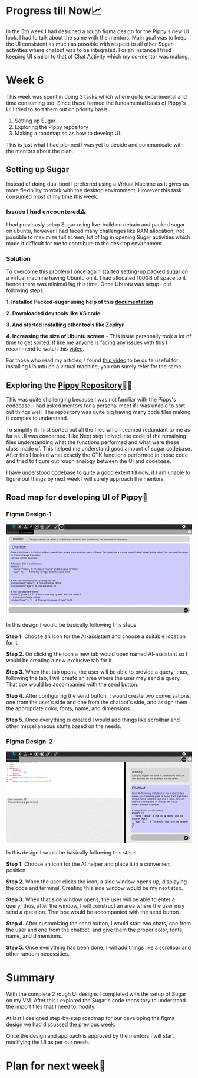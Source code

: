 # Progress till Now📈
In the 5th week I had designed a rough figma design for the Pippy's new UI look. I had to talk about the same with the mentors. Main goal was to keep the UI consistent as much as possible with respect to all other Sugar-activities where chatbot was to be integrated. For an instance I tried keeping UI similar to that of Chat Activity which my co-mentor was making.

# Week 6
This week was spent in doing 3 tasks which where quite experimental and time consuming too. Since these formed the fundamental basis of Pippy's UI I tried to sort them out on priority basis.
1. Setting up Sugar
2. Exploring the Pippy repository
3. Making a roadmap so as how to develop UI.

This is just what I had planned I was yet to decide and communicate with the mentors about the plan.

## Setting up Sugar
Instead of doing dual boot I preferred using a Virtual Machine as it gives us more flexibility to work with the desktop environment. However this task consumed most of my time this week.
### Issues I had encountered⚠
I had previously setup Sugar using live-build on debain and packed sugar on ubuntu, however I had faced many challenges like RAM allocation, not possible to maximize full screen, lot of lag in opening Sugar activities which made it difficult for me to contribute to the desktop environment. 

### Solution
To overcome this problem I once again started setting-up packed sugar on a virtual machine having Ubuntu on it. I had allocated 100GB of space to it hence there was minimal lag this time. Once Ubuntu was setup I did following steps.

**1. Installed Packed-sugar using help of this [documentation](https://github.com/sugarlabs/sugar/blob/master/docs/development-environment.md)**
 
**2. Downloaded dev tools like VS code**

**3. And started installing other tools like Zephyr**

**4. Increasing the size of Ubuntu screen** - This issue personally took a lot of time to get sorted. If like me anyone is facing any issues with this I recommend to watch this [video](https://youtu.be/w4E1iqsn_wA?si=P60lWiJbKu9-9FY8).

For those who read my articles, I found [this video](https://www.youtube.com/watch?v=x5MhydijWmc&pp=ygUbc2V0dGluZyB1cCB0aGUgdm0gb2YgdWJ1bnR1) to be quite useful for installing Ubuntu on a virtual machine, you can surely refer for the same.

## Exploring the [Pippy Repository](https://github.com/sugarlabs/Pippy)👨‍💻
This was quite challenging because I was not familiar with the Pippy's codebase. I had asked mentors for a personal meet if I was unable to sort out things well. 
The repository was quite big having many code files making it complex to understand.

To simplify it i first sorted out all the files which seemed redundant to me as far as UI was concerned. Like 
Next step I dived into code of the remaining files understanding what the functions performed and what were these class made of. This helped me understand good amount of sugar codebase.
After this I looked what exactly the GTK functions performed in those code and tried to figure out rough analogy between the UI and codebase.

I have understood codebase to quite a good extent till now, if I am unable to figure out things by next week I will surely approach the mentors.

## Road map for developing UI of Pippy🐍

### Figma Design-1
![](https://github.com/kshitijdshah99/Pippy_Activity/blob/main/Output/User%20Interface/FIGMA%20DESIGN-1.gif)

In this design I would be basically following this steps

**Step 1.** Choose an icon for the AI-assistant and choose a suitable location for it.

**Step 2.** On clicking the icon a new tab would open named AI-assistant so I would be creating a new exclusive tab for it.

**Step 3.** When that tab opens, the user will be able to provide a query; thus, following the tab, I will create an area where the user may send a query. That box would be accompanied with the send button.

**Step 4.** After configuring the send button, I would create two conversations, one from the user's side and one from the chatbot's side, and assign them the appropriate color, fonts, name, and dimensions.

**Step 5.** Once everything is created I would add things like scrollbar and other miscellaneous stuffs based on the needs.


### Figma Design-2
![](https://github.com/kshitijdshah99/Pippy_Activity/blob/main/Output/User%20Interface/FIGMA%20DESIGN-2.gif)

In this design I would be basically following this steps

**Step 1.** Choose an icon for the AI helper and place it in a convenient position.

**Step 2.** When the user clicks the icon, a side window opens up, displaying the code and terminal. Creating this side window would be my next step.

**Step 3.** When that side window opens, the user will be able to enter a query; thus, after the window, I will construct an area where the user may send a question. That box would be accompanied with the send button.

**Step 4.** After customizing the send button, I would start two chats, one from the user and one from the chatbot, and give them the proper color, fonts, name, and dimensions.

**Step 5.** Once everything has been done, I will add things like a scrollbar and other random necessities.

# Summary
With the complete 2 rough UI designs I completed with the setup of Sugar on my VM. After this I explored the Sugar's code repository to understand the import files that I need to modify.

At last I designed step-by-step roadmap for our developing the figma design we had discussed the previous week.

Once the design and approach is approved by the mentors I will start modifying the UI as per our needs.

# Plan for next week📝





